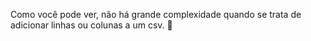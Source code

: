 Como você pode ver, não há grande complexidade quando se trata de adicionar linhas ou colunas a um csv. :raised_hands: 